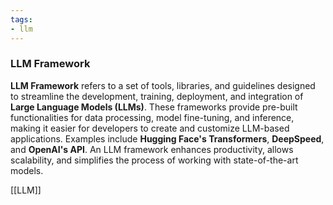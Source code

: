 ```yaml
---
tags: 
- llm
---
```


### LLM Framework

**LLM Framework** refers to a set of tools, libraries, and guidelines designed to streamline the development, training, deployment, and integration of **Large Language Models (LLMs)**. These frameworks provide pre-built functionalities for data processing, model fine-tuning, and inference, making it easier for developers to create and customize LLM-based applications. Examples include **Hugging Face's Transformers**, **DeepSpeed**, and **OpenAI's API**. An LLM framework enhances productivity, allows scalability, and simplifies the process of working with state-of-the-art models.

  [[LLM]]